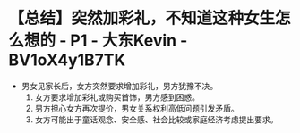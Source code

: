 # 【总结】突然加彩礼，不知道这种女生怎么想的 - P1 - 大东Kevin - BV1oX4y1B7TK

-   男女见家长后，女方突然要求增加彩礼，男方犹豫不决。
    1.  女方要求增加彩礼或购买首饰，男方感到困惑。
    2.  男方担心女方再次提价，男女关系权利高低问题引发矛盾。
    3.  女方可能出于童话观念、安全感、社会比较或家庭经济考虑提出要求。